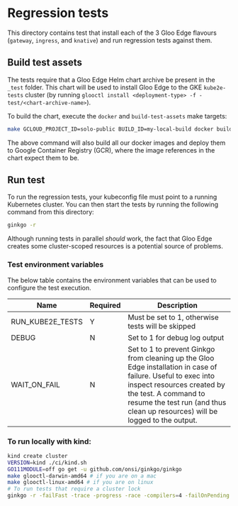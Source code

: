 # Regression tests
This directory contains test that install each of the 3 Gloo Edge flavours (`gateway`, `ingress`, and `knative`) and run 
regression tests against them.

## Build test assets
The tests require that a Gloo Edge Helm chart archive be present in the `_test` folder. This chart will be used to install 
Gloo Edge to the GKE `kube2e-tests` cluster (by running `glooctl install <deployment-type> -f -test/<chart-archive-name>`).

To build the chart, execute the `docker` and `build-test-assets` make targets:

```bash
make GCLOUD_PROJECT_ID=solo-public BUILD_ID=my-local-build docker build-test-assets
```

The above command will also build all our docker images and deploy them to Google Container Registry (GCR), where the 
image references in the chart expect them to be.

## Run test
To run the regression tests, your kubeconfig file must point to a running Kubernetes cluster. You can then start the 
tests by running the following command from this directory:

```bash
ginkgo -r
```

Although running tests in parallel *should* work, the fact that Gloo Edge creates some cluster-scoped resources is a 
potential source of problems.

### Test environment variables
The below table contains the environment variables that can be used to configure the test execution.

| Name              | Required  | Description |
| ---               |   ---     |    ---      |
| RUN_KUBE2E_TESTS  | Y         | Must be set to 1, otherwise tests will be skipped |
| DEBUG             | N         | Set to 1 for debug log output |
| WAIT_ON_FAIL      | N         | Set to 1 to prevent Ginkgo from cleaning up the Gloo Edge installation in case of failure. Useful to exec into inspect resources created by the test. A command to resume the test run (and thus clean up resources) will be logged to the output.


### To run locally with kind:

```bash
kind create cluster
VERSION=kind ./ci/kind.sh
GO111MODULE=off go get -u github.com/onsi/ginkgo/ginkgo
make glooctl-darwin-amd64 # if you are on a mac
make glooctl-linux-amd64 # if you are on linux
# To run tests that require a cluster lock
ginkgo -r -failFast -trace -progress -race -compilers=4 -failOnPending -noColor ./test/kube2e/...
```